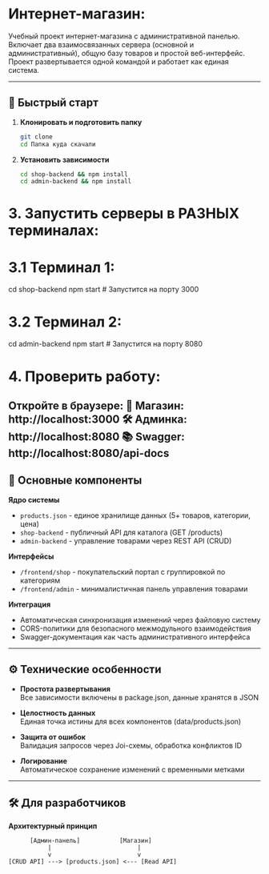 # Интернет-магазин:

Учебный проект интернет-магазина с административной панелью. Включает два взаимосвязанных сервера (основной и административный), общую базу товаров и простой веб-интерфейс. Проект развертывается одной командой и работает как единая система.

---

## 🚀 Быстрый старт

1. **Клонировать и подготовить папку**  
   ```bash
   git clone
   cd Папка куда скачали 
   ```

2. **Установить зависимости**  
   ```bash
   cd shop-backend && npm install
   cd admin-backend && npm install
   ```

# 3. Запустить серверы в РАЗНЫХ терминалах:

# 3.1 Терминал 1:
cd shop-backend
npm start # Запустится на порту 3000


# 3.2 Терминал 2:
cd admin-backend
npm start # Запустится на порту 8080


# 4. Проверить работу:
Откройте в браузере:
🛒 Магазин: http://localhost:3000
🛠 Админка: http://localhost:8080
📚 Swagger: http://localhost:8080/api-docs
---

## 🧩 Основные компоненты

**Ядро системы**  
- `products.json` - единое хранилище данных (5+ товаров, категории, цена)  
- `shop-backend` - публичный API для каталога (GET /products)  
- `admin-backend` - управление товарами через REST API (CRUD)  

**Интерфейсы**  
- `/frontend/shop` - покупательский портал с группировкой по категориям  
- `/frontend/admin` - минималистичная панель управления товарами  

**Интеграция**  
- Автоматическая синхронизация изменений через файловую систему  
- CORS-политики для безопасного межмодульного взаимодействия  
- Swagger-документация как часть административного интерфейса  

---

## ⚙ Технические особенности

- **Простота развертывания**  
  Все зависимости включены в package.json, данные хранятся в JSON  

- **Целостность данных**  
  Единая точка истины для всех компонентов (data/products.json)  

- **Защита от ошибок**  
  Валидация запросов через Joi-схемы, обработка конфликтов ID  

- **Логирование**  
  Автоматическое сохранение изменений с временными метками  

---

## 🛠 Для разработчиков

**Архитектурный принцип**  
``` 
      [Админ-панель]           [Магазин]
           |                        |
           v                        v
[CRUD API] ---> [products.json] <--- [Read API]
```
